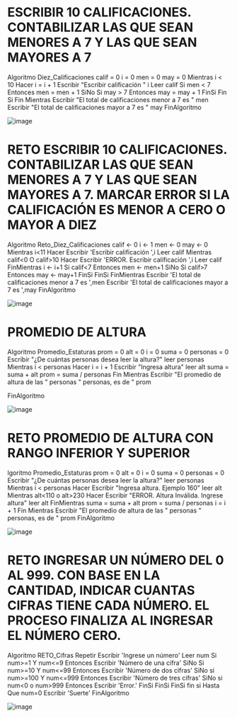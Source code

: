 # ESCRIBIR 10 CALIFICACIONES. CONTABILIZAR LAS QUE SEAN MENORES A 7 Y LAS QUE SEAN MAYORES A 7
Algoritmo Diez_Calificaciones
	calif = 0
	i = 0
	men = 0
	may = 0
	Mientras i < 10  Hacer i = i + 1
		Escribir "Escribir calificación " i
		Leer calif
		Si men < 7 Entonces
			men = men + 1
		SiNo
			Si may > 7 Entonces
				may = may + 1
			FinSi
		Fin Si
	Fin Mientras
	Escribir "El total de calificaciones menor a 7 es " men
	Escribir "El total de calificaciones mayor a 7 es " may
FinAlgoritmo

![image](https://user-images.githubusercontent.com/99224635/165600288-0b91d670-f7b9-481e-92af-8623b17fe50a.png)


# RETO ESCRIBIR 10 CALIFICACIONES. CONTABILIZAR LAS QUE SEAN MENORES A 7 Y LAS QUE SEAN MAYORES A 7. MARCAR ERROR SI LA CALIFICACIÓN ES MENOR A CERO O MAYOR A DIEZ
Algoritmo Reto_Diez_Calificaciones
	calif <- 0
	i <- 1
	men <- 0
	may <- 0
	Mientras i<11 Hacer
		Escribir 'Escribir calificación ',i
		Leer calif
		Mientras calif<0 O calif>10 Hacer
			Escribir 'ERROR. Escribir calificación ',i
			Leer calif
		FinMientras
		i <- i+1
		Si calif<7 Entonces
			men <- men+1
		SiNo
			Si calif>7 Entonces
				may <- may+1
			FinSi
		FinSi
	FinMientras
	Escribir 'El total de calificaciones menor a 7 es ',men
	Escribir 'El total de calificaciones mayor a 7 es ',may
FinAlgoritmo

![image](https://user-images.githubusercontent.com/99224635/165663922-c601728c-2215-4f94-859a-bdd86322ea59.png)



# PROMEDIO DE ALTURA 
Algoritmo Promedio_Estaturas
prom = 0
alt = 0
i = 0
suma = 0
personas = 0
Escribir "¿De cuántas personas desea leer la altura?"
leer personas
Mientras i < personas Hacer i = i + 1
	Escribir "Ingresa altura"
	leer alt
	suma = suma + alt 
	prom = suma / personas
Fin Mientras
Escribir "El promedio de altura de las " personas " personas, es de " prom

FinAlgoritmo

![image](https://user-images.githubusercontent.com/99224635/165667845-38b4da13-19b5-48c3-a800-7425bd6c50d6.png)



# RETO PROMEDIO DE ALTURA CON RANGO INFERIOR Y SUPERIOR
lgoritmo Promedio_Estaturas
	prom = 0
	alt = 0
	i = 0
	suma = 0
	personas = 0
	Escribir "¿De cuántas personas desea leer la altura?"
	leer personas
	Mientras i < personas Hacer Escribir "Ingresa altura. Ejemplo 160"
		leer alt
		Mientras alt<110 o alt>230 Hacer
			Escribir "ERROR. Altura Inválida. Ingrese altura"
			leer alt
		FinMientras
		suma = suma + alt 
		prom = suma / personas
		i = i + 1
	Fin Mientras
	Escribir "El promedio de altura de las " personas " personas, es de " prom
FinAlgoritmo

![image](https://user-images.githubusercontent.com/99224635/165667905-2daad103-d8c5-4385-a0f8-d400abf56dd8.png)


# RETO INGRESAR UN NÚMERO DEL 0 AL 999. CON BASE EN LA CANTIDAD, INDICAR CUANTAS CIFRAS TIENE CADA NÚMERO. EL PROCESO FINALIZA AL INGRESAR EL NÚMERO CERO.
Algoritmo RETO_Cifras
	Repetir
		Escribir 'Ingrese un número'
		Leer num
		Si num>=1 Y num<=9 Entonces
			Escribir 'Número de una cifra'
		SiNo
			Si num>=10 Y num<=99 Entonces
				Escribir 'Número de dos cifras'
			SiNo
				si num>=100 Y num<=999 Entonces
				Escribir 'Número de tres cifras'
			SiNo
				si num<0 o num>999 Entonces
					Escribir 'Error.'
				FinSi
			FinSi
		FinSi
	fin si
Hasta Que num=0
	Escribir 'Suerte'
FinAlgoritmo


![image](https://user-images.githubusercontent.com/99224635/165682099-0ff6ca88-3eba-498d-acd3-21874177ed18.png)


